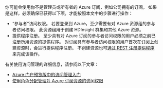 你可能会使用你不是管理员或所有者的 Azure 订阅，例如公司拥有的订阅。 如果是这样，必须确保已获得以下项，才能按照本文中的步骤进行操作：

* “参与者”访问权限。 若要登录到 Azure，至少需要有对 Azure 资源组的参与者访问权限。 此资源组用于创建 HDInsight 群集和其他 Azure 资源。
* 提供程序注册。 至少具有对 Azure 订阅的参与者访问权限的用户必须之前已注册所用资源的提供程序。 对订阅具有参与者访问权限的用户首次在订阅上创建资源时，会进行提供程序注册。 不创建资源也可[通过 REST 注册提供程序](https://msdn.microsoft.com/library/azure/dn790548.aspx)来完成该操作。

有关使用访问管理的详细信息，请参阅以下文章：

* [Azure 门户预览版中的访问管理入门](../articles/active-directory/role-based-access-control-what-is.md)
* [使用角色分配管理对 Azure 订阅资源的访问权限](../articles/active-directory/role-based-access-control-configure.md)
